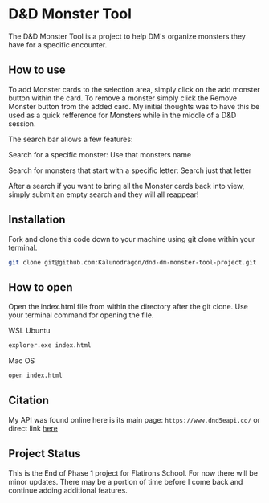 # D&D Monster Tool

The D&D Monster Tool is a project to help DM's organize monsters they have for a specific encounter.

## How to use

To add Monster cards to the selection area, simply click on the add monster button within the card. To remove a monster simply click the Remove Monster button from the added card. My initial thoughts was to have this be used as a quick refference for Monsters while in the middle of a D&D session.

The search bar allows a few features:

Search for a specific monster: Use that monsters name

Search for monsters that start with a specific letter: Search just that letter

After a search if you want to bring all the Monster cards back into view, simply submit an empty search and they will all reappear!

## Installation

Fork and clone this code down to your machine using git clone within your terminal.

```bash
git clone git@github.com:Kalunodragon/dnd-dm-monster-tool-project.git
```

## How to open

Open the index.html file from within the directory after the git clone. Use your terminal command for opening the file.

WSL Ubuntu
```bash
explorer.exe index.html
```
Mac OS
```bash
open index.html
```

## Citation

My API was found online here is its main page: `https://www.dnd5eapi.co/`
or direct link [here](https://www.dnd5eapi.co/)

## Project Status

This is the End of Phase 1 project for Flatirons School. For now there will be minor updates. There may be a portion of time before I come back and continue adding additional features.